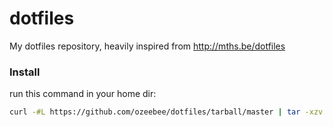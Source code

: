 dotfiles
========

My dotfiles repository, heavily inspired from http://mths.be/dotfiles

### Install

run this command in your home dir:

```bash
curl -#L https://github.com/ozeebee/dotfiles/tarball/master | tar -xzv --strip-components 1 --exclude={README.md,LICENSE-MIT.txt}
```
